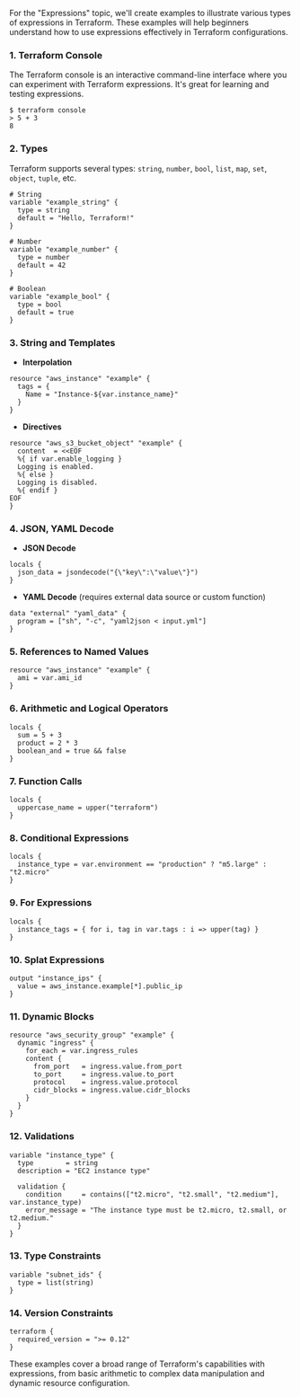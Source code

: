 For the "Expressions" topic, we'll create examples to illustrate various types of expressions in Terraform. These examples will help beginners understand how to use expressions effectively in Terraform configurations.

### 1. Terraform Console
The Terraform console is an interactive command-line interface where you can experiment with Terraform expressions. It's great for learning and testing expressions.
```shell
$ terraform console
> 5 + 3
8
```

### 2. Types
Terraform supports several types: `string`, `number`, `bool`, `list`, `map`, `set`, `object`, `tuple`, etc.
```hcl
# String
variable "example_string" {
  type = string
  default = "Hello, Terraform!"
}

# Number
variable "example_number" {
  type = number
  default = 42
}

# Boolean
variable "example_bool" {
  type = bool
  default = true
}
```

### 3. String and Templates
- **Interpolation**
```hcl
resource "aws_instance" "example" {
  tags = {
    Name = "Instance-${var.instance_name}"
  }
}
```
- **Directives**
```hcl
resource "aws_s3_bucket_object" "example" {
  content  = <<EOF
  %{ if var.enable_logging }
  Logging is enabled.
  %{ else }
  Logging is disabled.
  %{ endif }
EOF
}
```

### 4. JSON, YAML Decode
- **JSON Decode**
```hcl
locals {
  json_data = jsondecode("{\"key\":\"value\"}")
}
```
- **YAML Decode** (requires external data source or custom function)
```hcl
data "external" "yaml_data" {
  program = ["sh", "-c", "yaml2json < input.yml"]
}
```

### 5. References to Named Values
```hcl
resource "aws_instance" "example" {
  ami = var.ami_id
}
```

### 6. Arithmetic and Logical Operators
```hcl
locals {
  sum = 5 + 3
  product = 2 * 3
  boolean_and = true && false
}
```

### 7. Function Calls
```hcl
locals {
  uppercase_name = upper("terraform")
}
```

### 8. Conditional Expressions
```hcl
locals {
  instance_type = var.environment == "production" ? "m5.large" : "t2.micro"
}
```

### 9. For Expressions
```hcl
locals {
  instance_tags = { for i, tag in var.tags : i => upper(tag) }
}
```

### 10. Splat Expressions
```hcl
output "instance_ips" {
  value = aws_instance.example[*].public_ip
}
```

### 11. Dynamic Blocks
```hcl
resource "aws_security_group" "example" {
  dynamic "ingress" {
    for_each = var.ingress_rules
    content {
      from_port   = ingress.value.from_port
      to_port     = ingress.value.to_port
      protocol    = ingress.value.protocol
      cidr_blocks = ingress.value.cidr_blocks
    }
  }
}
```

### 12. Validations
```hcl
variable "instance_type" {
  type        = string
  description = "EC2 instance type"

  validation {
    condition     = contains(["t2.micro", "t2.small", "t2.medium"], var.instance_type)
    error_message = "The instance type must be t2.micro, t2.small, or t2.medium."
  }
}
```

### 13. Type Constraints
```hcl
variable "subnet_ids" {
  type = list(string)
}
```

### 14. Version Constraints
```hcl
terraform {
  required_version = ">= 0.12"
}
```

These examples cover a broad range of Terraform's capabilities with expressions, from basic arithmetic to complex data manipulation and dynamic resource configuration.
